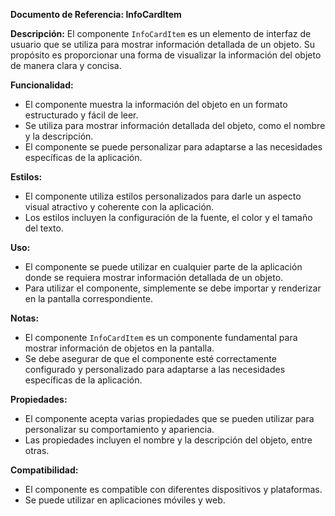 

**Documento de Referencia: InfoCardItem**

**Descripción:**
El componente `InfoCardItem` es un elemento de interfaz de usuario que se utiliza para mostrar información detallada de un objeto. Su propósito es proporcionar una forma de visualizar la información del objeto de manera clara y concisa.

**Funcionalidad:**

* El componente muestra la información del objeto en un formato estructurado y fácil de leer.
* Se utiliza para mostrar información detallada del objeto, como el nombre y la descripción.
* El componente se puede personalizar para adaptarse a las necesidades específicas de la aplicación.

**Estilos:**

* El componente utiliza estilos personalizados para darle un aspecto visual atractivo y coherente con la aplicación.
* Los estilos incluyen la configuración de la fuente, el color y el tamaño del texto.

**Uso:**

* El componente se puede utilizar en cualquier parte de la aplicación donde se requiera mostrar información detallada de un objeto.
* Para utilizar el componente, simplemente se debe importar y renderizar en la pantalla correspondiente.

**Notas:**

* El componente `InfoCardItem` es un componente fundamental para mostrar información de objetos en la pantalla.
* Se debe asegurar de que el componente esté correctamente configurado y personalizado para adaptarse a las necesidades específicas de la aplicación.

**Propiedades:**

* El componente acepta varias propiedades que se pueden utilizar para personalizar su comportamiento y apariencia.
* Las propiedades incluyen el nombre y la descripción del objeto, entre otras.

**Compatibilidad:**

* El componente es compatible con diferentes dispositivos y plataformas.
* Se puede utilizar en aplicaciones móviles y web.